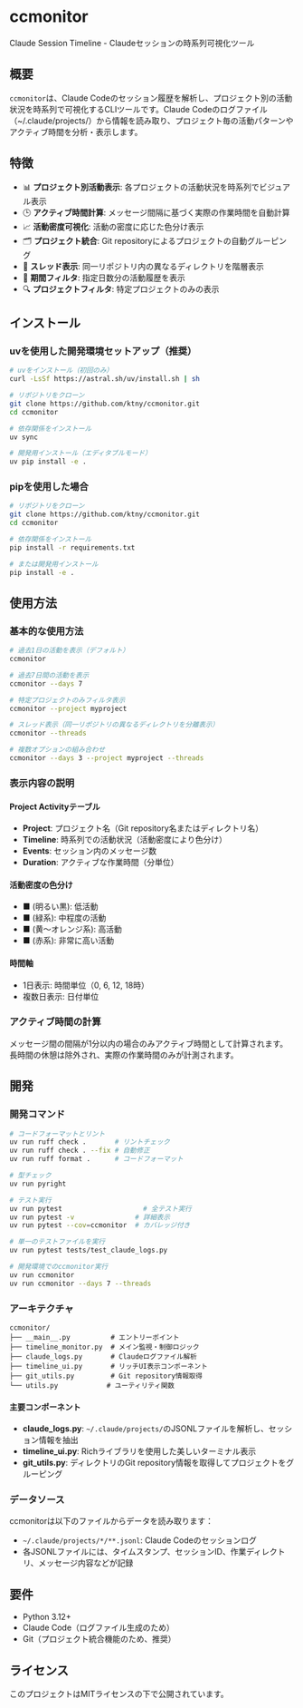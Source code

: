 # ccmonitor

Claude Session Timeline - Claudeセッションの時系列可視化ツール

## 概要

`ccmonitor`は、Claude Codeのセッション履歴を解析し、プロジェクト別の活動状況を時系列で可視化するCLIツールです。Claude Codeのログファイル（~/.claude/projects/）から情報を読み取り、プロジェクト毎の活動パターンやアクティブ時間を分析・表示します。

## 特徴

- 📊 **プロジェクト別活動表示**: 各プロジェクトの活動状況を時系列でビジュアル表示
- 🕒 **アクティブ時間計算**: メッセージ間隔に基づく実際の作業時間を自動計算
- 📈 **活動密度可視化**: 活動の密度に応じた色分け表示
- 🗂️ **プロジェクト統合**: Git repositoryによるプロジェクトの自動グルーピング
- 🧵 **スレッド表示**: 同一リポジトリ内の異なるディレクトリを階層表示
- 📅 **期間フィルタ**: 指定日数分の活動履歴を表示
- 🔍 **プロジェクトフィルタ**: 特定プロジェクトのみの表示

## インストール

### uvを使用した開発環境セットアップ（推奨）

```bash
# uvをインストール（初回のみ）
curl -LsSf https://astral.sh/uv/install.sh | sh

# リポジトリをクローン
git clone https://github.com/ktny/ccmonitor.git
cd ccmonitor

# 依存関係をインストール
uv sync

# 開発用インストール（エディタブルモード）
uv pip install -e .
```

### pipを使用した場合

```bash
# リポジトリをクローン
git clone https://github.com/ktny/ccmonitor.git
cd ccmonitor

# 依存関係をインストール
pip install -r requirements.txt

# または開発用インストール
pip install -e .
```

## 使用方法

### 基本的な使用方法

```bash
# 過去1日の活動を表示（デフォルト）
ccmonitor

# 過去7日間の活動を表示
ccmonitor --days 7

# 特定プロジェクトのみフィルタ表示
ccmonitor --project myproject

# スレッド表示（同一リポジトリの異なるディレクトリを分離表示）
ccmonitor --threads

# 複数オプションの組み合わせ
ccmonitor --days 3 --project myproject --threads
```

### 表示内容の説明

#### Project Activityテーブル
- **Project**: プロジェクト名（Git repository名またはディレクトリ名）
- **Timeline**: 時系列での活動状況（活動密度により色分け）
- **Events**: セッション内のメッセージ数
- **Duration**: アクティブな作業時間（分単位）

#### 活動密度の色分け
- ■ (明るい黒): 低活動
- ■ (緑系): 中程度の活動
- ■ (黄～オレンジ系): 高活動
- ■ (赤系): 非常に高い活動

#### 時間軸
- 1日表示: 時間単位（0, 6, 12, 18時）
- 複数日表示: 日付単位

### アクティブ時間の計算

メッセージ間の間隔が1分以内の場合のみアクティブ時間として計算されます。長時間の休憩は除外され、実際の作業時間のみが計測されます。

## 開発

### 開発コマンド

```bash
# コードフォーマットとリント
uv run ruff check .       # リントチェック
uv run ruff check . --fix # 自動修正
uv run ruff format .      # コードフォーマット

# 型チェック
uv run pyright

# テスト実行
uv run pytest                    # 全テスト実行
uv run pytest -v               # 詳細表示
uv run pytest --cov=ccmonitor  # カバレッジ付き

# 単一のテストファイルを実行
uv run pytest tests/test_claude_logs.py

# 開発環境でのccmonitor実行
uv run ccmonitor
uv run ccmonitor --days 7 --threads
```

### アーキテクチャ

```
ccmonitor/
├── __main__.py          # エントリーポイント
├── timeline_monitor.py  # メイン監視・制御ロジック
├── claude_logs.py       # Claudeログファイル解析
├── timeline_ui.py       # リッチUI表示コンポーネント
├── git_utils.py         # Git repository情報取得
└── utils.py            # ユーティリティ関数
```

#### 主要コンポーネント
- **claude_logs.py**: `~/.claude/projects/`のJSONLファイルを解析し、セッション情報を抽出
- **timeline_ui.py**: Richライブラリを使用した美しいターミナル表示
- **git_utils.py**: ディレクトリのGit repository情報を取得してプロジェクトをグルーピング

### データソース

ccmonitorは以下のファイルからデータを読み取ります：
- `~/.claude/projects/*/**.jsonl`: Claude Codeのセッションログ
- 各JSONLファイルには、タイムスタンプ、セッションID、作業ディレクトリ、メッセージ内容などが記録

## 要件

- Python 3.12+
- Claude Code（ログファイル生成のため）
- Git（プロジェクト統合機能のため、推奨）

## ライセンス

このプロジェクトはMITライセンスの下で公開されています。